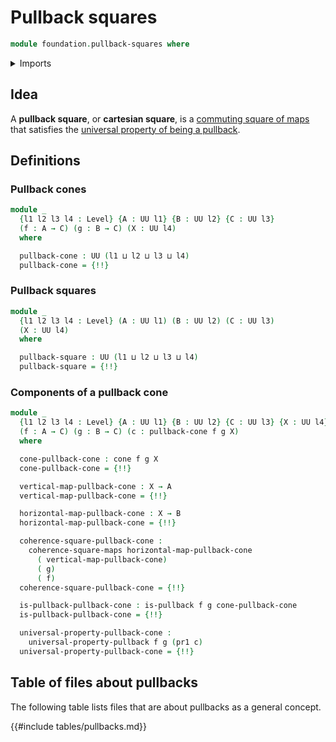 # Pullback squares

```agda
module foundation.pullback-squares where
```

<details><summary>Imports</summary>

```agda
open import foundation.cones-over-cospans
open import foundation.dependent-pair-types
open import foundation.pullbacks
open import foundation.universe-levels

open import foundation-core.commuting-squares-of-maps
open import foundation-core.universal-property-pullbacks
```

</details>

## Idea

A **pullback square**, or **cartesian square**, is a
[commuting square of maps](foundation.commuting-squares-of-maps.md) that
satisfies the
[universal property of being a pullback](foundation.universal-property-pullbacks.md).

## Definitions

### Pullback cones

```agda
module _
  {l1 l2 l3 l4 : Level} {A : UU l1} {B : UU l2} {C : UU l3}
  (f : A → C) (g : B → C) (X : UU l4)
  where

  pullback-cone : UU (l1 ⊔ l2 ⊔ l3 ⊔ l4)
  pullback-cone = {!!}
```

### Pullback squares

```agda
module _
  {l1 l2 l3 l4 : Level} (A : UU l1) (B : UU l2) (C : UU l3)
  (X : UU l4)
  where

  pullback-square : UU (l1 ⊔ l2 ⊔ l3 ⊔ l4)
  pullback-square = {!!}
```

### Components of a pullback cone

```agda
module _
  {l1 l2 l3 l4 : Level} {A : UU l1} {B : UU l2} {C : UU l3} {X : UU l4}
  (f : A → C) (g : B → C) (c : pullback-cone f g X)
  where

  cone-pullback-cone : cone f g X
  cone-pullback-cone = {!!}

  vertical-map-pullback-cone : X → A
  vertical-map-pullback-cone = {!!}

  horizontal-map-pullback-cone : X → B
  horizontal-map-pullback-cone = {!!}

  coherence-square-pullback-cone :
    coherence-square-maps horizontal-map-pullback-cone
      ( vertical-map-pullback-cone)
      ( g)
      ( f)
  coherence-square-pullback-cone = {!!}

  is-pullback-pullback-cone : is-pullback f g cone-pullback-cone
  is-pullback-pullback-cone = {!!}

  universal-property-pullback-cone :
    universal-property-pullback f g (pr1 c)
  universal-property-pullback-cone = {!!}
```

## Table of files about pullbacks

The following table lists files that are about pullbacks as a general concept.

{{#include tables/pullbacks.md}}
